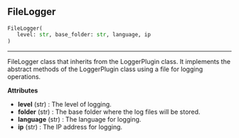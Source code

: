 #


## FileLogger
```python 
FileLogger(
   level: str, base_folder: str, language, ip
)
```


---
FileLogger class that inherits from the LoggerPlugin class. It implements the abstract methods of the LoggerPlugin class
using a file for logging operations.


**Attributes**

* **level** (str) : The level of logging.
* **folder** (str) : The base folder where the log files will be stored.
* **language** (str) : The language for logging.
* **ip** (str) : The IP address for logging.

